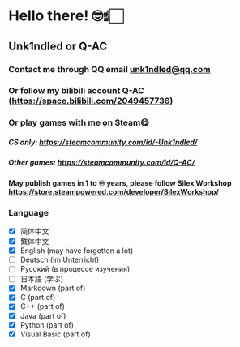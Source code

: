 # Hello there! 🤓☝🏻
## Unk1ndled or Q-AC
### Contact me through QQ email unk1ndled@qq.com
### Or follow my bilibili account Q-AC (https://space.bilibili.com/2049457736)
### Or play games with me on Steam😋
##### CS only: https://steamcommunity.com/id/-Unk1ndled/
##### Other games: https://steamcommunity.com/id/Q-AC/
#### May publish games in 1 to ♾️ years, please follow Silex Workshop https://store.steampowered.com/developer/SilexWorkshop/
### Language

- [x] 简体中文
- [x] 繁体中文
- [x] English (may have forgotten a lot)
- [ ] Deutsch (im Unterricht)
- [ ] Русский (в процессе изучения)
- [ ] 日本語 (学ぶ)
- [x] Markdown (part of)
- [x] C (part of)
- [x] C++ (part of)
- [x] Java (part of)
- [x] Python (part of)
- [x] Visual Basic (part of)
